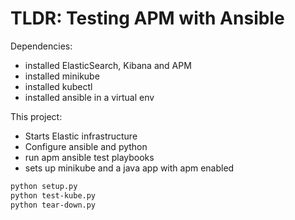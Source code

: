 # TLDR: Testing APM with Ansible

Dependencies:
* installed ElasticSearch, Kibana and APM
* installed minikube
* installed kubectl
* installed ansible in a virtual env

This project:
* Starts Elastic infrastructure
* Configure ansible and python
* run apm ansible test playbooks
* sets up minikube and a java app with apm enabled

```bash
python setup.py
python test-kube.py
python tear-down.py
```
